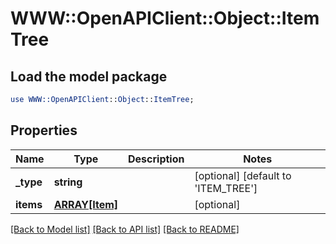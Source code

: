 # WWW::OpenAPIClient::Object::ItemTree

## Load the model package
```perl
use WWW::OpenAPIClient::Object::ItemTree;
```

## Properties
Name | Type | Description | Notes
------------ | ------------- | ------------- | -------------
**_type** | **string** |  | [optional] [default to &#39;ITEM_TREE&#39;]
**items** | [**ARRAY[Item]**](Item.md) |  | [optional] 

[[Back to Model list]](../README.md#documentation-for-models) [[Back to API list]](../README.md#documentation-for-api-endpoints) [[Back to README]](../README.md)


